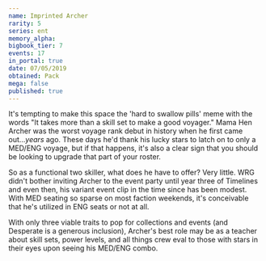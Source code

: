 ```yaml
---
name: Imprinted Archer
rarity: 5
series: ent
memory_alpha:
bigbook_tier: 7
events: 17
in_portal: true
date: 07/05/2019
obtained: Pack
mega: false
published: true
---
```


It's tempting to make this space the 'hard to swallow pills' meme with the words "It takes more than a skill set to make a good voyager." Mama Hen Archer was the worst voyage rank debut in history when he first came out...*years* ago. These days he'd thank his lucky stars to latch on to only a MED/ENG voyage, but if that happens, it's also a clear sign that you should be looking to upgrade that part of your roster.

So as a functional two skiller, what does he have to offer? Very little. WRG didn't bother inviting Archer to the event party until year three of Timelines and even then, his variant event clip in the time since has been modest. With MED seating so sparse on most faction weekends, it's conceivable that he's utilized in ENG seats or not at all.

With only three viable traits to pop for collections and events (and Desperate is a generous inclusion), Archer's best role may be as a teacher about skill sets, power levels, and all things crew eval to those with stars in their eyes upon seeing his MED/ENG combo.
